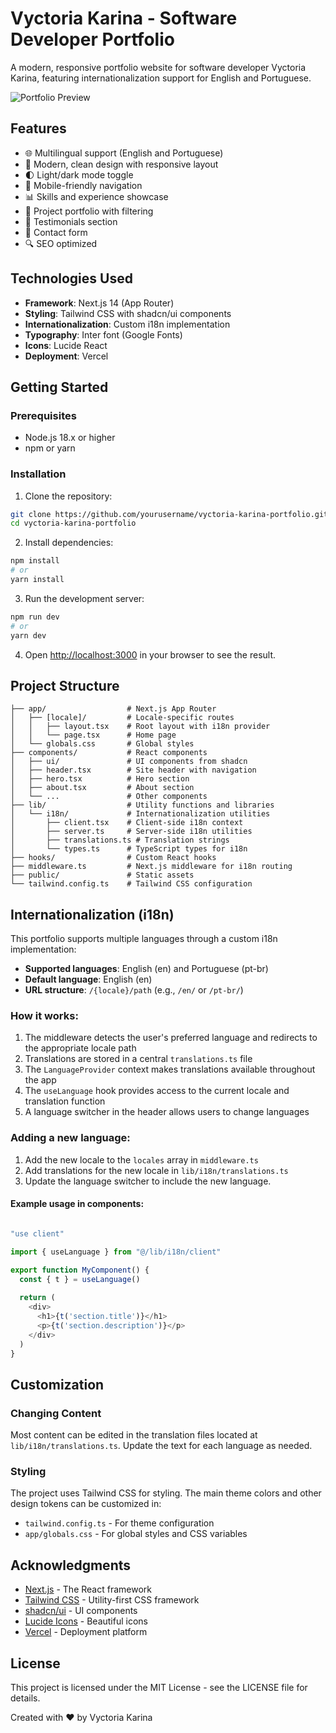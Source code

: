 # Vyctoria Karina - Software Developer Portfolio

A modern, responsive portfolio website for software developer Vyctoria Karina, featuring internationalization support for English and Portuguese.

![Portfolio Preview](https://via.placeholder.com/800x400?text=Vyctoria+Karina+Portfolio)

## Features

- 🌐 Multilingual support (English and Portuguese)
- 🎨 Modern, clean design with responsive layout
- 🌓 Light/dark mode toggle
- 📱 Mobile-friendly navigation
- 📊 Skills and experience showcase
- 💼 Project portfolio with filtering
- 👥 Testimonials section
- 📝 Contact form
- 🔍 SEO optimized

## Technologies Used

- **Framework**: Next.js 14 (App Router)
- **Styling**: Tailwind CSS with shadcn/ui components
- **Internationalization**: Custom i18n implementation
- **Typography**: Inter font (Google Fonts)
- **Icons**: Lucide React
- **Deployment**: Vercel

## Getting Started

### Prerequisites

- Node.js 18.x or higher
- npm or yarn

### Installation

1. Clone the repository:

```bash
git clone https://github.com/yourusername/vyctoria-karina-portfolio.git
cd vyctoria-karina-portfolio
```


2. Install dependencies:

```bash
npm install
# or
yarn install
```

3. Run the development server:

```bash
npm run dev
# or
yarn dev
```

4. Open [http://localhost:3000](http://localhost:3000) in your browser to see the result.


## Project Structure

```plaintext
├── app/                  # Next.js App Router
│   ├── [locale]/         # Locale-specific routes
│   │   ├── layout.tsx    # Root layout with i18n provider
│   │   └── page.tsx      # Home page
│   └── globals.css       # Global styles
├── components/           # React components
│   ├── ui/               # UI components from shadcn
│   ├── header.tsx        # Site header with navigation
│   ├── hero.tsx          # Hero section
│   ├── about.tsx         # About section
│   └── ...               # Other components
├── lib/                  # Utility functions and libraries
│   └── i18n/             # Internationalization utilities
│       ├── client.tsx    # Client-side i18n context
│       ├── server.ts     # Server-side i18n utilities
│       ├── translations.ts # Translation strings
│       └── types.ts      # TypeScript types for i18n
├── hooks/                # Custom React hooks
├── middleware.ts         # Next.js middleware for i18n routing
├── public/               # Static assets
└── tailwind.config.ts    # Tailwind CSS configuration
```


## Internationalization (i18n)

This portfolio supports multiple languages through a custom i18n implementation:

- **Supported languages**: English (en) and Portuguese (pt-br)
- **Default language**: English (en)
- **URL structure**: `/{locale}/path` (e.g., `/en/` or `/pt-br/`)


### How it works:

1. The middleware detects the user's preferred language and redirects to the appropriate locale path
2. Translations are stored in a central `translations.ts` file
3. The `LanguageProvider` context makes translations available throughout the app
4. The `useLanguage` hook provides access to the current locale and translation function
5. A language switcher in the header allows users to change languages


### Adding a new language:

1. Add the new locale to the `locales` array in `middleware.ts`
2. Add translations for the new locale in `lib/i18n/translations.ts`
3. Update the language switcher to include the new language.


#### Example usage in components:

```javascript

"use client"

import { useLanguage } from "@/lib/i18n/client"

export function MyComponent() {
  const { t } = useLanguage()
  
  return (
    <div>
      <h1>{t('section.title')}</h1>
      <p>{t('section.description')}</p>
    </div>
  )
}

```

## Customization

### Changing Content

Most content can be edited in the translation files located at `lib/i18n/translations.ts`. Update the text for each language as needed.

### Styling

The project uses Tailwind CSS for styling. The main theme colors and other design tokens can be customized in:

- `tailwind.config.ts` - For theme configuration
- `app/globals.css` - For global styles and CSS variables

## Acknowledgments

- [Next.js](https://nextjs.org/) - The React framework
- [Tailwind CSS](https://tailwindcss.com/) - Utility-first CSS framework
- [shadcn/ui](https://ui.shadcn.com/) - UI components
- [Lucide Icons](https://lucide.dev/) - Beautiful icons
- [Vercel](https://vercel.com/) - Deployment platform


## License

This project is licensed under the MIT License - see the LICENSE file for details.

Created with ❤️ by Vyctoria Karina
